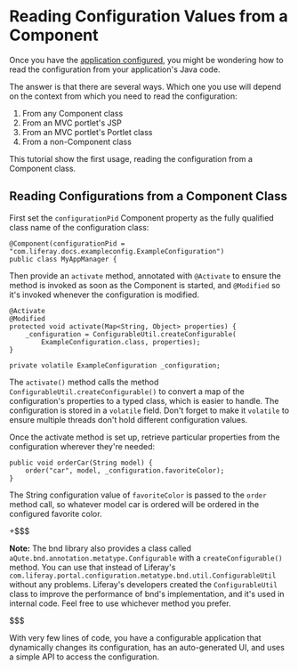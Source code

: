# Reading Configuration Values from a Component [](id=reading-configuration-values-from-a-component)

Once you have the [application configured](/develop/tutorials/-/knowledge_base/7-1/making-applications-configurable), you might be wondering how to
read the configuration from your application's Java code.

The answer is that there are several ways. Which one you use will depend on the
context from which you need to read the configuration:

1. From any Component class
1. From an MVC portlet's JSP
2. From an MVC portlet's Portlet class
3. From a non-Component class

This tutorial show the first usage, reading the configuration from a Component
class.

## Reading Configurations from a Component Class [](id=reading-configurations-from-a-component-class)

First set the `configurationPid` Component property as the fully qualified class
name of the configuration class:

    @Component(configurationPid = "com.liferay.docs.exampleconfig.ExampleConfiguration")
    public class MyAppManager {

Then provide an `activate` method, annotated with `@Activate` to ensure the
method is invoked as soon as the Component is started, and `@Modified` so it's
invoked whenever the configuration is modified.

    @Activate
    @Modified
    protected void activate(Map<String, Object> properties) {
        _configuration = ConfigurableUtil.createConfigurable(
            ExampleConfiguration.class, properties);
    }

    private volatile ExampleConfiguration _configuration;

The `activate()` method calls the method `ConfigurableUtil.createConfigurable()`
to convert a map of the configuration's properties to a typed class, which is
easier to handle. The configuration is stored in a `volatile` field. Don't
forget to make it `volatile` to ensure multiple threads don't hold different
configuration values.

Once the activate method is set up, retrieve particular properties from the
configuration wherever they're needed:

    public void orderCar(String model) {
        order("car", model, _configuration.favoriteColor);
    }

The String configuration value of `favoriteColor` is passed to the `order`
method call, so whatever model car is ordered will be ordered in the configured
favorite color.

+$$$

**Note:** The bnd library also provides a class called
`aQute.bnd.annotation.metatype.Configurable` with a `createConfigurable()`
method. You can use that instead of Liferay's
`com.liferay.portal.configuration.metatype.bnd.util.ConfigurableUtil` without
any problems. Liferay's developers created the `ConfigurableUtil` class to
improve the performance of bnd's implementation, and it's used in internal code.
Feel free to use whichever method you prefer. 

$$$

With very few lines of code, you have a configurable application that
dynamically changes its configuration, has an auto-generated UI, and uses a
simple API to access the configuration.
